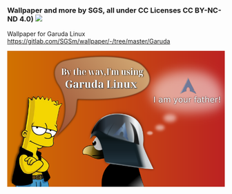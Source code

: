 ### Wallpaper and more by SGS, all under CC Licenses CC BY-NC-ND 4.0) <img src=https://gitlab.com/SGSm/wallpaper/-/raw/master/by-nc-nd.png>

Wallpaper for Garuda Linux https://gitlab.com/SGSm/wallpaper/-/tree/master/Garuda

<img src=https://github.com/sgse/wallpaper/blob/master/Garuda-btw-02-sgs.png>
